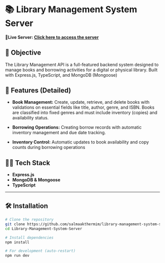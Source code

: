 # 📚 Library Management System Server

#### 🚀**Live Server:** [Click here to access the server](https://library-management-system-server-tau-snowy.vercel.app/)

## 🎯 Objective

The Library Management API is a full-featured backend system designed to manage books and borrowing activities for a digital or physical library. Built with Express.js, TypeScript, and MongoDB (Mongoose)

## 🚀 Features (Detailed)

- **Book Management:** Create, update, retrieve, and delete books with validations on essential fields like title, author, genre, and ISBN. Books are classified into fixed genres and must include inventory (copies) and availability status.

- **Borrowing Operations:** Creating borrow records with automatic inventory management and due date tracking.

- **Inventory Control:** Automatic updates to book availability and copy counts during borrowing operations


## 🧑‍💻 Tech Stack

- **Express.js**
- **MongoDB & Mongoose**
- **TypeScript**

---

## 🛠 Installation

```bash
# Clone the repository
git clone https://github.com/salmaakthermim/library-management-system-server
cd Library-Management-System-Server

# Install dependencies
npm install

# For development (auto-restart)
npm run dev
```
